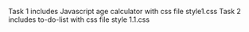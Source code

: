Task 1 includes Javascript age calculator with css file  style1.css
Task 2 includes to-do-list with css file style 1.1.css
